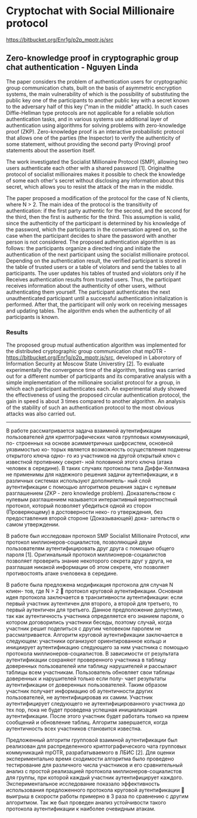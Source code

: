 # Cryptochat with Social Millionaire protocol
https://bitbucket.org/Enr1g/p2p_mpotr.js/src


## Zero-knowledge proof in cryptographic group chat authentication - Nguyen Linda


The paper considers the problem of authentication users for cryptographic group communication chats, built on the basis of asymmetric encryption systems, the main vulnerability of which is the possibility of substituting the public key one of the participants to another public key with a secret known to the adversary
half of this key ("man in the middle" attack). In such cases Diffie-Hellman type protocols are not applicable for a reliable solution authentication tasks, and in various systems use additional layer of authentication using algorithms for solving problems with zero-knowledge proof (ZKP). Zero-knowledge proof is an interactive probabilistic protocol that allows one of the parties (the Inspector) to verify the authenticity of some statement, without providing the second party (Proving) proof statements about the assertion itself.

The work investigated the Socialist Millionaire Protocol (SMP), allowing two users authenticate each other with a shared password [1]. Originalthe protocol of socialist millionaires makes it possible to check the knowledge of some each other's secret without disclosing any information about this secret, which allows you to resist the attack of the man in the middle.

The paper proposed a modification of the protocol for the case of N clients, where N > 2. The main idea of the protocol is the transitivity of authentication: if the first party authentic for the second, and the second for the third, then the first is authentic for the third. This assumption is valid, since the authenticity of the participant is determined by his knowledge of the password, which the participants in the conversation agreed on, so the case when the participant decides to share the password with another person is not considered. The proposed authentication algorithm is as follows: the participants organize a directed ring and initiate the authentication of the next participant using the socialist millionaire protocol. Depending on the authentication result, the verified participant is stored in the table of trusted users or a table of violators and send the tables to all participants. The user updates his tables of trusted and violators only if he
Receives authentication results from trusted users. Thus, the participant receives information about the authenticity of other users,
without authenticating them yourself. The participant authenticates the next unauthenticated participant until a successful authentication initialization is performed. After that, the participant will only work on receiving messages and updating tables. The algorithm ends when the authenticity of all participants is known.

### Results
The proposed group mutual authentication algorithm was implemented for the distributed cryptographic group communication chat mpOTR -https://bitbucket.org/Enr1g/p2p_mpotr.js/src, developed in Laborotory of Information Security at Moscow State Universtiry [2]. To evaluate experimentally the convergence time of the algorithm, testing was carried out for a different number of participants and its comparative analysis with a simple implementation of the millionaire socialist protocol for a group, in which each participant authenticates each. An experimental study showed the effectiveness of using the proposed circular authentication protocol, the gain in speed is about 3 times compared to another algorithm. An analysis of the stability of such an authentication protocol to the most obvious attacks was also carried out.

----

В работе рассматривается задача взаимной аутентификации
пользователей для криптографических чатов групповых коммуникаций, по-
строенных на основе асимметричных шифрсистем, основной уязвимостью ко-
торых является возможность осуществления подмены открытого ключа одно-
го из участников на другой открытый ключ с известной противнику секрет-
ной половиной этого ключа (атака человек в середине). В таких случаях
протоколы типа Диффи-Хеллмана не применимы для надежного решения
задачи аутентификации, и в различных системах используют дополнитель-
ный слой аутентификации с помощью алгоритмов решения задач с нулевым
разглашением (ZKP - zero knowledge problem). Доказательством с нулевым
разглашением называется интерактивный вероятностный протокол, который
позволяет убедиться одной из сторон (Проверяющему) в достоверности неко-
го утверждения, без предоставления второй стороне (Доказывающей) дока-
зательств о самом утверждении.

В работе был исследован протокол SMP Socialist Millionaire Protocol,
или протокол миллионеров-социалистов, позволяющий двум пользователям
аутентифицировать друг друга с помощью общего пароля [1]. Оригинальный
протокол миллионеров-социалистов позволяет проверить знание некоторого
секрета друг у друга, не разглашая никакой информации об этом секрете,
что позволяет противостоять атаке ѕчеловека в середине.

В работе была предложена модификация протокола для случая N клиен-
тов, где N > 2  протокол круговой аутентификации. Основная идея протокола заключается в транзитивности аутентификации: если первый участник
аутентичен для второго, а второй для третьего, то первый аутентичен для третьего. Данное предположение допустимо, так как аутентичность участника определяется его знанием пароля, о котором договорились участники беседы, поэтому случай, когда участник решит поделиться с другим человеком паролем не рассматривается. Алгоритм круговой аутентификации заключается в следующем: участники организуют ориентированное кольцо и инициирует аутентификацию следующего за ним участника с помощью протокола миллионеров-социалистов. В зависимости от результата аутентификации сохраняют проверенного участника в таблицу доверенных пользователей
или таблицу нарушителей и рассылают таблицы всем участникам. Пользователь обновляет свои таблицы доверенных и нарушителей только если полу-
чает результаты аутентификации от доверенных пользователей. Таким образом участник получает информацию об аутентичности других пользователей,
не аутентифицировав их самим. Участник аутентифицирует следующего не аутентифицированного участника до тех пор, пока не будет проведена успешная инициализация аутентификации. После этого участник будет работать только на прием сообщений и обновление таблиц. Алгоритм завершается, когда аутентичность всех участников становится известна.

Предложенный алгоритм групповой взаимной аутентификации был реализован для распределенного криптографического чата групповых коммуникаций mpOTR, разрабатываемого в ЛБИС [2]. Для оценки экспериментально время сходимости алгоритма было проведено тестирование для различного числа участников и его сравнительный анализ с простой реализацией протокола миллионеров-социалистов для группы, при которой каждый участник аутентифицирует каждого. Экспериментальное исследование показало эффективность использования предложенного протокола круговой аутентификации  выигрыш в скорости работы примерно в 3 раза по сравнению с другим алгоритмом. Так же был проведен анализ устойчивости такого протокола аутентификации к наиболее очевидным атакам.
